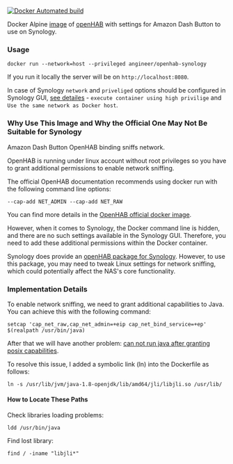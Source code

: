 [![Docker Automated build](https://img.shields.io/docker/image-size/andgineer/openhab-synology)](https://hub.docker.com/r/andgineer/openhab-synology)

Docker Alpine [image](https://cloud.docker.com/u/andgineer/repository/docker/andgineer/openhab-synology) of [openHAB](http://openhab.org/) with settings for
Amazon Dash Button to use on Synology.

### Usage

    docker run --network=host --privileged angineer/openhab-synology
    
If you run it locally the server will be on `http://localhost:8080`.

In case of Synology `network` and `priveliged` options should be configured in Synology GUI, 
[see detailes](https://sorokin.engineer/posts/en/amazon_dash_button_hack_install.html) - `execute container using high privilige` and `Use the same network as Docker host`.

### Why Use This Image and Why the Official One May Not Be Suitable for Synology

Amazon Dash Button OpenHAB binding sniffs network.

OpenHAB is running under linux account without root privileges so you have to grant
additional permissions to enable network sniffing.

The official OpenHAB documentation recommends using docker run with the following command line options:

    --cap-add NET_ADMIN --cap-add NET_RAW

You can find more details in the [OpenHAB official docker image](https://hub.docker.com/r/openhab/openhab/#running-from-command-line).

However, when it comes to Synology, the Docker command line is hidden, 
and there are no such settings available in the Synology GUI. 
Therefore, you need to add these additional permissions within the Docker container.

Synology does provide an [openHAB package for Synology](https://docs.openhab.org/installation/synology.html). 
However, to use this package, you may need to tweak Linux settings for network sniffing, 
which could potentially affect the NAS's core functionality.

### Implementation Details

To enable network sniffing, we need to grant additional capabilities to Java. 
You can achieve this with the following command:

    setcap 'cap_net_raw,cap_net_admin=+eip cap_net_bind_service=+ep' $(realpath /usr/bin/java)

After that we will have another problem:
[can not run java after granting posix capabilities](https://bugs.java.com/view_bug.do?bug_id=7157699).

To resolve this issue, I added a symbolic link (ln) into the Dockerfile as follows:

    ln -s /usr/lib/jvm/java-1.8-openjdk/lib/amd64/jli/libjli.so /usr/lib/

#### How to Locate These Paths

Check libraries loading problems:

    ldd /usr/bin/java

Find lost library:

    find / -iname "libjli*"

